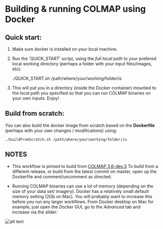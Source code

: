 
# Building & running COLMAP using Docker

## Quick start:

1. Make sure docker is installed on your local machine.
2. Run the 'QUICK_START' script, using the *full local path* to your prefered local working directory (perhaps a folder with your input files/images, etc):

	./QUICK_START.sh /path/where/your/working/folder/is

3. This will put you in a directory (inside the Docker container) mounted to the local path you specified so that you can run COLMAP binaries on your own inputs. Enjoy!

## Build from scratch:

You can also build the docker image from scratch based on the **Dockerfile** (perhaps with your own changes / modifications) using:

	./buildFromScratch.sh /path/where/your/working/folder/is

## NOTES

+ This workflow is pinned to build from [COLMAP 3.6-dev.3](https://github.com/tjdahlke/colmap/releases/tag/3.6-dev.3.) To build from a different release, or build from the latest commit on master, open up the Dockerfile and comment/uncomment as directed.

+ Running COLMAP binaries can use a lot of memory (depending on the size of your data set/ imagery). Docker has a relatively small default memory setting (2Gb on Mac). You will probably want to increase this before you run any larger workflows. From Docker desktop on Mac for example, just open the Docker GUI, go to the *Advanced* tab and increase via the slider:

![alt text][dockerParam]

[dockerParam]: https://i.stack.imgur.com/6iWiW.png "Recommend increasing memory to >4Gb"
